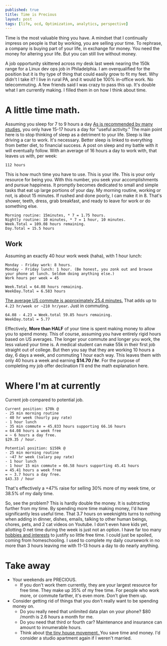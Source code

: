 ```yaml
---
published: true
title: Time is Precious
layout: post
tags: [life, ocd, Optimization, analytics, perspective]
---
```


Time is the most valuable thing you have. A mindset that I continually impress on people is that by working, you are selling your time. To rephrase, a company is buying part of your life, in exchange for money. You need the money for altering your life. But you can still live without money.

A job opportunity skittered across my desk last week nearing the 150k range for a Linux dev ops job in Philadelphia. I am overqualified for the position but it is thy type of thing that could easily grow to fit my feet. Why didn't I take it? I live in rural PA, and it would be 100% in-office work. No telecommuting. A few friends said I was crazy to pass this up. It's double what I am currently making. I filled them in on how I think about time.

# A little time math.

Assuming you sleep for 7 to 9 hours a day [As is recommended by many studies](https://sleepfoundation.org/how-sleep-works/how-much-sleep-do-we-really-need), you only have 15-17 hours a day for "useful activity." The main point here is to stop thinking of sleep as a detriment to your life. Sleep is like driving a car to work. It's necessary. Better sleep is linked to everything from better diet, to financial success. A post on sleep and my battle with it will eventually follow. With an average of 16 hours a day to work with, that leaves us with, per week:

`112 hours `

This is how much time you have to use. This is your life. This is your only resource for being you. With this number, you seek your accomplishments and pursue happiness. It promptly becomes dedicated to small and simple tasks that eat up large portions of your day. My morning routine, working or not, is about 15 minutes. If rushed and done poorly, I can make it in 8. That's shower, teeth, dress, grab breakfast, and ready to leave for work or do something else.

```
Morning routine: 15minutes, * 7 = 1.75 hours.
Nightly routine: 10 minutes, * 7 = 1 hour, 10 minutes.
Week.Total = 109.08 hours remaining.
Day.Total = 15.5 hours
```

## Work
Assuming an exactly 40 hour work week (haha), with 1 hour lunch:

```
Monday - Friday work: 8 hours.
Monday - Friday lunch: 1 hour. (Be honest, you zonk out and browse your phone at lunch. Seldom doing anything else.)
Work hours per week = 45

Week.Total = 64.08 hours remaining.
WeekDay.Total = 6.583 hours
```

[The average US commute is approximately 25.4 minutes.](https://project.wnyc.org/commute-times-us/embed.html#5.00/42.000/-89.500) That adds up to `4.23 hr/week or ~210 hr/year`. Just in commuting.
```
64.08 - 4.23 = Week.total 59.85 hours remaining.
WeekDay.total = 5.77
```
Effectively, **More than HALF** of your time is spent making money to allow you to spend money. This of course, assuming you have entirely rigid hours based on US averages. The longer your commute and longer you work, the less valued your time is. A medical student can make 55k in their first job straight out of college. But then you say that they are working 10 hours a day, 6 days a week, and commuting 1 hour each way. This leaves them with only 40 hours a week and earning **$14.70 / hr**. For the purpose of completing my job offer declination I'll end the math explanation here.

# Where I'm at currently
Current job compared to potential job.

```
Current position: $70k @  
- 25 min morning routine
- 40 hr week (hourly pay rate)
- 1 hour lunch
- 35 min commute = 45.833 hours supporting 66.16 hours
= 64.08 hours a week free
= ~ 6 hours a day free.
$29.35 / hour.
```
```
Potential position: $150k @  
- 25 min morning routine
- ~47 hr week (salary pay rate)
- 1 hour lunch
- 1 hour 15 min commute = 66.58 hours supporting 45.41 hours
= 45.41 hours a week free
= ~ 3.7 hours a day free.
$43.33 / hour
```

That's effectively a +47% raise for selling 30% more of my week time, or 38.5% of my daily time.

So, see the problem? This is hardly double the money. It is subtracting further from my time. By spending more time making money, I'd have significantly less useful time. That 3.7 hours on weeknights turns to nothing when adding in dinner, dishes, emails, talking to other human beings, chores, pets, and 2 cat videos on Youtube. I don't even have kids yet, allotting 0 net time during the week is just not an option. I have far too many [hobbies and interests](http://ijustdothings.com) to justify so little free time. I could just be spoiled, coming from homeschooling. I used to complete my daily coursework in no more than 3 hours leaving me with 11-13 hours a day to do nearly anything.

# Take away
- Your weekends are PRECIOUS.
    - If you don't work them currently, they are your largest resource for free time. They make up 35% of my free time. For people who work more, or commute farther, it's even more. Don't give them up.
- Consider getting rid of things that you don't really want to be spending money on.
    - Do you really need that unlimited data plan on your phone? $80 /month is 2.6 hours a month for me.
    - Do you need that third or fourth car? Maintenance and insurance can amount to innumerable hours.
    - Think about [the tiny house movement. ](http://thetinylife.com/what-is-the-tiny-house-movement/) You save time and money. I'd consider a studio apartment again if I weren't married.

